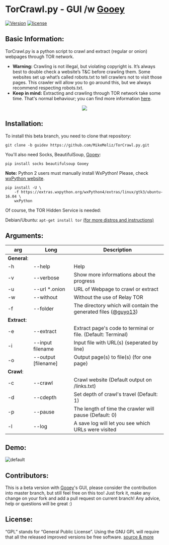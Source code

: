 <!--
  Title: TorCrawl.py - GUI Branch
  Description: a python script with graphical user interface based on Gooey to crawl and extract (regular or onion) webpages through TOR network. 
  Author: MikeMeliz
  -->
# TorCrawl.py - GUI /w [Gooey](https://github.com/chriskiehl/Gooey)

[![Version](https://img.shields.io/badge/version-0.3-orange.svg?style=plastic)]() [![license](https://img.shields.io/github/license/MikeMeliz/TorCrawl.py.svg?style=plastic)]()

## Basic Information:
TorCrawl.py is a python script to crawl and extract (regular or onion) webpages through TOR network. 

- **Warning:** Crawling is not illegal, but violating copyright is. It’s always best to double check a website’s T&C before crawling them. Some websites set up what’s called robots.txt to tell crawlers not to visit those pages. This crawler will allow you to go around this, but we always recommend respecting robots.txt.
- **Keep in mind:** Extracting and crawling through TOR network take some time. That's normal behaviour; you can find more information [here](https://www.torproject.org/docs/faq.html.en#WhySlow). 

<p align="center"><img src ="https://media.giphy.com/media/RmfzOLuCJTApa/giphy.gif"></p>

## Installation:
To install this beta branch, you need to clone that repository:

`git clone -b guidev https://github.com/MikeMeliz/TorCrawl.py.git`

You'll also need Socks, BeautifulSoup, [Gooey](https://github.com/chriskiehl/Gooey):

`pip install socks beautifulsoup Gooey`

**Note:** Python 2 users must manually install WxPython! Please, check [wxPython website](http://www.wxpython.org/download.php).
```
pip install -U \
    -f https://extras.wxpython.org/wxPython4/extras/linux/gtk3/ubuntu-16.04 \
    wxPython
```

Of course, the TOR Hidden Service is needed:

Debian/Ubuntu: `apt-get install tor`
[(for more distros and instructions)](https://www.torproject.org/docs/)

## Arguments:
arg | Long | Description
----|------|------------
**General**: | |
-h  |--help| Help
-v  |--verbose| Show more informations about the progress 
-u  |--url *.onion| URL of Webpage to crawl or extract
-w  |--without| Without the use of Relay TOR
-f  |--folder| The directory which will contain the generated files ([@guyo13](https://www.github.com/guyo13))
**Extract**: | | 
-e  |--extract| Extract page's code to terminal or file. (Default: Terminal)
-i  |--input filename| Input file with URL(s) (seperated by line)
-o  |--output [filename]| Output page(s) to file(s) (for one page)
**Crawl**: | |
-c  |--crawl| Crawl website (Default output on /links.txt)
-d  |--cdepth| Set depth of crawl's travel (Default: 1)
-p  |--pause| The length of time the crawler will pause (Default: 0)
-l  |--log| A save log will let you see which URLs were visited

## Demo:
![default](https://user-images.githubusercontent.com/9204902/49688368-7c1f9980-fb19-11e8-851a-5c72ea916d42.png)


## Contributors:
This is a beta version with [Gooey](https://github.com/chriskiehl/Gooey)'s GUI, please consider the contribution into master branch, but still feel free on this too! Just fork it, make any change on your fork and add a pull request on current branch! Any advice, help or questions will be great :)

## License:
“GPL” stands for “General Public License”. Using the GNU GPL will require that all the released improved versions be free software. [source & more](https://www.gnu.org/licenses/gpl-faq.html)
